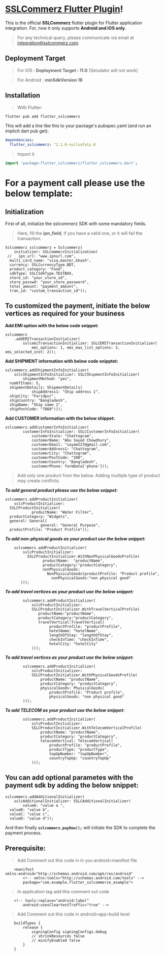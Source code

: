 # [SSLCommerz Flutter Plugin](https://pub.dev/packages/flutter_sslcommerz)!

This is the official **SSLCommerz** flutter plugin for Flutter application integration. For, now it only supports **Android and iOS only**.



> For any technical query, please communicate via email at integration@sslcommerz.com.

## Deployment Target

> For iOS : **Deployment Target : 11.0** (Simulator will not work)

> For Android : **minSdkVersion 18**

## Installation
> With Flutter:
```bash
flutter pub add flutter_sslcommerz
```

This will add a line like this to your package's pubspec.yaml (and run an implicit dart pub get):
```yaml
dependencies:
  flutter_sslcommerz: ^2.1.0-nullsafety.0
```

> Import it
```dart
import 'package:flutter_sslcommerz/flutter_sslcommerz.dart';
```

# For a payment call please use the below template:


## Initialization
First of all, initialize the sslcommerz SDK with some mandatory fields.

> Here, fill the **ipn_field**, if you have a valid one, or it will fail
> the transaction.

    Sslcommerz sslcommerz = Sslcommerz(
        initializer: SSLCommerzInitialization(
     //   ipn_url: "www.ipnurl.com",
      multi_card_name: "visa,master,bkash",
      currency: SSLCurrencyType.BDT,
      product_category: "Food",
      sdkType: SSLCSdkType.TESTBOX,
      store_id: "your_store_id",
      store_passwd: "your_store_password",
      total_amount: "payment_amount",
      tran_id: "custom_transaction_id"));


## To customized the payment, initiate the below vertices as required for your business
**Add EMI option with the below code snippet:**

    sslcommerz
        .addEMITransactionInitializer(
            sslcemiTransactionInitializer: SSLCEMITransactionInitializer(
                emi_options: 1, emi_max_list_options: 3, emi_selected_inst: 2));

**Add SHIPMENT information with below code snipptet:**

    sslcommerz.addShipmentInfoInitializer(
        sslcShipmentInfoInitializer: SSLCShipmentInfoInitializer(
            shipmentMethod: "yes",
      numOfItems: 5,
      shipmentDetails: ShipmentDetails(
                shipAddress1: "Ship address 1",
      shipCity: "Faridpur",
      shipCountry: "Bangladesh",
      shipName: "Ship name 1",
      shipPostCode: "7860")));

**Add CUSTOMER information with the below shippet:**

    sslcommerz.addCustomerInfoInitializer(
            customerInfoInitializer: SSLCCustomerInfoInitializer(
                customerState: "Chattogram",
                customerName: "Abu Sayed Chowdhury",
                customerEmail: "sayem227@gmail.com",
                customerAddress1: "Chattogram",
                customerCity: "Chattogram",
                customerPostCode: "200",
                customerCountry: "Bangladesh",
                customerPhone: formData['phone']));

> Add only one product from the below. Adding multiple type of product
> may create conflicts.

***To add general product please use the below snippet:***

    sslcommerz.addProductInitializer(
        sslcProductInitializer:
      SSLCProductInitializer(
                productName: "Water Filter",
      productCategory: "Widgets",
      general: General(
                    general: "General Purpose",
      productProfile: "Product Profile"));


***To add non-physical goods as your product use the below snippet:***

        sslcommerz.addProductInitializer(
            sslcProductInitializer:
	          SSLCProductInitializer.WithNonPhysicalGoodsProfile(
			         productName:  "productName",
				     productCategory:"productCategory",
				     nonPhysicalGoods:
				       NonPhysicalGoods(productProfile: "Product profile",
					     nonPhysicalGoods:"non physical good"
           )));

***To add travel vertices as your product use the below snippet:***

            sslcommerz.addProductInitializer(
                sslcProductInitializer:
                SSLCProductInitializer.WithTravelVerticalProfile(
			       productName:"productName",
			       productCategory:"productCategory",
			       travelVertical:TravelVertical(
			            productProfile: "productProfile",
					    hotelName: "hotelName",
					    lengthOfStay: "lengthOfStay",
				        checkInTime: "checkInTime",
				        hotelCity: "hotelCity"
				)));

***To add travel vertices as your product use the below snippet:***

            sslcommerz.addProductInitializer(
                sslcProductInitializer:
                SSLCProductInitializer.WithPhysicalGoodsProfile(
				    productName: "productName",
				    productCategory: "productCategory",
				    physicalGoods: PhysicalGoods(
				        productProfile: "Product profile",
						physicalGoods: "non physical good"
			)));

***To add TELECOM as your product use the below snippet:***

            sslcommerz.addProductInitializer(
                sslcProductInitializer:
                SSLCProductInitializer.WithTelecomVerticalProfile(
				    productName: "productName",
				    productCategory: "productCategory",
					telecomVertical: TelecomVertical(
				        productProfile: "productProfile",
					    productType: "productType",
					    topUpNumber: "topUpNumber",
						countryTopUp: "countryTopUp"
				)));


## You can add optional parametes with the payment sdk by adding the below snippet:

    sslcommerz.addAdditionalInitializer(
        sslcAdditionalInitializer: SSLCAdditionalInitializer(
            valueA: "value a ",
      valueB: "value b",
      valueC: "value c",
      valueD: "value d"));

And then finally **`sslcommerz.payNow();`** will initiate the SDK to complete the payment process.

## Prerequisite:

> Add Comment out this code in in you android>manifest file

        <manifest xmlns:android="http://schemas.android.com/apk/res/android"
            <!-- xmlns:tools="http://schemas.android.com/tools" -->
            package="com.example.flutter_sslcommerze_example">

> In application tag add this comment out code

        <!-- tools:replace="android:label"
            android:usesCleartextTraffic="true" -->

> Add Comment out this code in android>app>build level

        buildTypes {
            release {
                signingConfig signingConfigs.debug
                // shrinkResources false
                // minifyEnabled false
            }
        }
